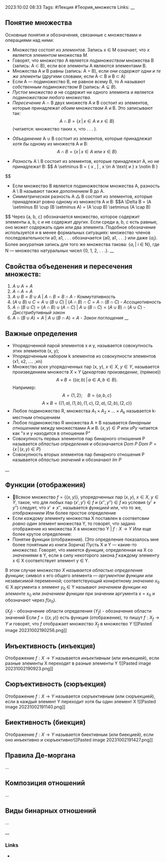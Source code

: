2023:10:02 08:33
Tags: #Лекция #Теория_множеств
Links:
__
## Понятие множества
Основные понятия и обозначения, связанные с множествами и операциями над ними:
- *Множества* состоят из *элементов*. Запись x ∈ M означает, что *x* является элементом множества *M*.
- Говорят, что *множество* A является *подмножеством* множества B 
  (запись: A ⊂ B), если все элементы A являются элементами B.
- Множества A и B равны (запись: A = B), если *они содержат одни и те же элементы* (другими словами, если A ⊂ B и B ⊂ A)
- Если A — подмножество B, не равное всему B, то A называют *собственным подмножеством B* (запись: $A \subsetneq B$).
- *Пустое множество* ∅ не содержит ни одного элемента и является *подмножеством любого множества*.
- *Пересечение* A ∩ B двух множеств A и B состоит из элементов, которые принадлежат *обоим множествам* A и B. Это записывают так:
  $$A \cap B = \{ x \, | \, x \in A \text{ и } x \in B \}
$$
(читается: множество таких x, что . . . ).
* *Объединение* A ∪ B состоит из элементов, которые принадлежат *хотя бы* одному из множеств A и B:
$$A \cap B = \{ x \, | \, x \in A \text{ или } x \in B \}$$
- *Разность* A \\ B состоит из элементов, которые принадлежат A, но не принадлежат B:
$$
A \setminus B = \{ x \, | \, x \in A \text{ и } x \notin B \}

$$
* Если множество B является подмножеством множества A, разность A \\ B называют также *дополнением* B до A.
* *Симметрическая* разность A △ B состоит из элементов, которые принадлежат ровно одному из множеств A и B:
$$A \Delta B = (A \setminus B) \cup (B \setminus A) = (A \cup B) \setminus (A \cap B)

$$
  Через {a, b, c} обозначается множество, которое содержит элементы a, b, c и не содержит *других*. Если среди a, b, c есть равные, оно может содержать один или два элемента. Подобное обозначение используется и в менее формальных ситуациях: множество членов последовательности a0, a1, . . . обозначается {a0, a1, . . .} или даже {$a_i$}. Более аккуратная запись для того же множества такова: {$a_i$ | i ∈ N}, где N — множество натуральных чисел 
  {0, 1, 2, . . .}.
__
## Свойства объеденения и пересечения множеств:
1) $A \cup A = A$ 
2) $A \cap A = A$
3) $A \cup B = B \cup A$ | $A \cap B = B \cap A$ - *Коммутативность*
4) $(A \cup B) \cup C = A \cup (B \cup C)$ | $(A \cap B) \cap C = A \cap (B \cap C)$ - *Ассоциотивность*
5) $A \cap ( B \cup C) = (A \cap B) \cup (A \cap C)$ | $A \cup (B \cap C) = (A \cup B) \cap (A \cup C)$ - *Дисстрибутивный закон*
6) $A \cap (B \cup A) = A$ | $A \cup (B \cap A) = A$ - *Закон поглощения*
__
## Важные определения
* Упорядоченной парой элементов x и y, называется совокупность этих элементов (x, y);
* Упорядоченным набором k элементов из совокупности элементов (x1, x2, .... ,xn)
* Множество *всех* упорядоченных пар (x, y), $x \in X$, $y \in Y$, называется произведением множеств $X \times Y$ (*декартово произведение*, (прямое))
$$A \times B = \{(a; b) \,|\, a \in A, b \in B\}.
$$
Например:
$$A = \{1, 2\}; \quad B = \{a, b, c\}
$$
$$A \times B = \{(1, a), (1, b), (1, c), (2, a), (2, b), (2, c)\}
$$
* Любое подмножество R, множества $A_{1} \times A_{2} \times \dots \times A_k$ называется k-местным отношением
* Любое подмножество R множества A × B называется *бинарным отношением* между множествами A и B.
  $(x, y) \in P$ или $xPy$ читается как "x и y находится в отношении P"
* Совокупность первых элементов пар бинарного отношения P называется *областью определения* и обозначается $Dom~P$
   $Dom~P = \{x \,|\, (x, y) \in P\}$
* Совокупность вторых элементов пар бинарного отношения P называется *областью значений* и обозначают $Im~P$

__
## Функции (отображения)
* Всякое множество $f =\{(x,y)\}$, упорядоченных пар $(x,y)$, $x \in X$, $y \in Y$, такое, что для любых пар $(x', y') \in f$ и $(x'', y'') \in f$ из условия $(y' \neq y'')$ следует, что $x' \neq x''$, называется *функцией*  или, что то же, *отображением*
 Или более простое определение
 * Если *каждому* элементу множества X поставлен в соответсвии *ровно один* элемент множества Y, то говорят, что задано отображение из множества X в множество Y | $f: X \to Y$
 Или еще более крутое определение:
 * Понятие функции (отображения). (Это определение показалось мне более понятным из книги Зорича)
Пусть X и Y — какие-то *множества*.
Говорят, что имеется *функция*, определенная на X со *значениями* в Y, если в силу некоторого закона *f* каждому элементу x ∈ X соответствует элемент y ∈ Y.

В этом случае *множество X называется областью определения функции*; символ x его общего элемента — *аргументом функции* или независимой переменной; соответствующий конкретному *значению* $x_0$ ∈ X аргумента x элемент $y_0$ ∈ Y называют *значением функции на элементе* $x_0$ или *значением функции* при значении аргумента x = $x_0$ и обозначают через $f(x_0)$. 

($X_f$) - обозначение области определения
($Y_f$) - обозначение области значений
Если $f =\{(x,y)\}$ есть функция (отображение), то пишут $f: X_f \to Y$ и говорят, что $f$ отображает множество $X_f$ в множество $Y$
![[Pasted image 20231002190256.png]]
## Инъективность (инъекция)
Отображение $f: X \to Y$ называется *инъективным* (или инъекцией), если разные элементы X переходят в разные элементы Y
![[Pasted image 20231002190923.png]]
## Сюръективность (сюръекция)
Отображение  $f: X \to Y$ называется сюръективным (или сюръекцией), если в каждый элемент Y переходит хотя бы один элемент X
![[Pasted image 20231002191140.png]]
## Биективность (биекция)
Отображение $f: X \to Y$ называется биективным (или биекцией), если оно инъективно и сюръективно![[Pasted image 20231002191427.png]]
## Правила Де-моргана
...
## Композиция отношений
...
## Виды бинарных отношений
...

__
### Links
-
